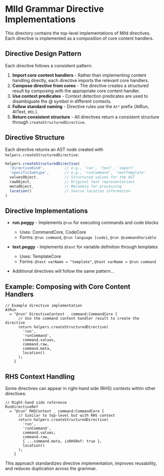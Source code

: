 # Mlld Grammar Directive Implementations

This directory contains the top-level implementations of Mlld directives. Each directive is implemented as a composition of core content handlers.

## Directive Design Pattern

Each directive follows a consistent pattern:

1. **Import core content handlers** - Rather than implementing content handling directly, each directive imports the relevant core handlers.
2. **Compose directive from cores** - The directive creates a structured result by composing with the appropriate core content handler.
3. **Use context predicates** - Context detection predicates are used to disambiguate the @ symbol in different contexts.
4. **Follow standard naming** - Directive rules use the `At*` prefix (AtRun, AtText, etc.).
5. **Return consistent structure** - All directives return a consistent structure through `createStructuredDirective`.

## Directive Structure

Each directive returns an AST node created with `helpers.createStructuredDirective`:

```javascript
helpers.createStructuredDirective(
  'directiveKind',         // e.g., 'run', 'text', 'import'
  'specificSubtype',       // e.g., 'runCommand', 'textTemplate'
  valuesObject,            // Structured values for the AST
  rawObject,               // Original text representations
  metaObject,              // Metadata for processing
  location()               // Source location information
)
```

## Directive Implementations

- **run.peggy** - Implements `@run` for executing commands and code blocks
  - Uses: CommandCore, CodeCore
  - Forms: `@run command`, `@run language [code]`, `@run @commandVariable`

- **text.peggy** - Implements `@text` for variable definition through templates
  - Uses: TemplateCore
  - Forms: `@text varName = "template"`, `@text varName = @run command`

- Additional directives will follow the same pattern...

## Example: Composing with Core Content Handlers

```peggy
// Example directive implementation
AtRun
  = "@run" DirectiveContext _ command:CommandCore {
      // Use the command content handler result to create the directive
      return helpers.createStructuredDirective(
        'run',
        'runCommand',
        command.values,
        command.raw,
        command.meta,
        location()
      );
    }
```

## RHS Context Handling

Some directives can appear in right-hand side (RHS) contexts within other directives:

```peggy
// Right-hand side reference
RunDirectiveRef
  = "@run" RHSContext _ command:CommandCore {
      // Similar to top-level but with RHS context
      return helpers.createStructuredDirective(
        'run',
        'runCommand',
        command.values,
        command.raw,
        { ...command.meta, isRHSRef: true },
        location()
      );
    }
```

This approach standardizes directive implementation, improves reusability, and reduces duplication across the grammar.